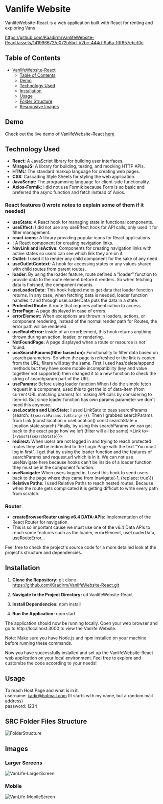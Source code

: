 # Vanlife Website

VanlifeWebsite-React is a web application built with React for renting and exploring Vans

https://github.com/Kaadirm/VanlifeWebsite-React/assets/141996672/e072b5bd-b2bc-444d-9a6a-f0f657ebcf0c

## Table of Contents

- [VanlifeWebsite-React](#vanlifewebsite-react)
  - [Table of Contents](#table-of-contents)
  - [Demo](#demo)
  - [Technology Used](#technology-used)
  - [Installation](#installation)
  - [Usage](#usage)
  - [Folder Structure](#folder-structure)
  - [Responsive Images](#images)

## Demo

Check out the live demo of VanlifeWebsite-React [here](https://kaadirm.github.io/VanlifeWebsite-React/#/)


## Technology Used

- **React:** A JavaScript library for building user interfaces.
- **MirageJS:** A library for building, testing, and mocking HTTP APIs.
- **HTML:** The standard markup language for creating web pages.
- **CSS:** Cascading Style Sheets for styling the web application.
- **JavaScript:** The programming language for client-side functionality.
- **Axios-Formik:** I did not use Formik because Form is so basic and preferred the async function and fetch instead of Axios.

### React features (I wrote notes to explain some of them if it needed)

- **useState:** A React hook for managing state in functional components.
- **useEffect:** I did not use any useEffect hook for API calls, only used it for filter management.
- **react-icons:** A library providing popular icons for React applications.
- **<Link/>:** A React component for creating navigation links.
- **NavLink and isActive:** Components for creating navigation links with active states so users can see which link they are on it.
- **Outlet:** I used it to render any child component for the sake of any need.
- **useOutletContext:** A hook for accessing states or any values shared with child routes from parent routes.
- **loader**: By using the loader feature, route defined a "loader" function to provide data to the route element before it renders. So when fetching data is finished, the component mounts.
- **useLoaderData:** This hook helped me to get data that loader function returns. In any case, when fetching data is needed, loader function handles it and through useLoaderData puts the data in a state.
- **Protected Route:** A route that requires authentication to access.
- **ErrorPage:** A page displayed in case of errors.
- **errorElement:** When exceptions are thrown in loaders, actions, or component rendering, instead of the normal render path for Routes, the error path will be rendered.
- **useRouteError:** Inside of an errorElement, this hook returns anything thrown during an action, loader, or rendering.
- **NotFoundPage:** A page displayed when a route or resource is not found.
- **useSearchParams(filter based on):** Functionality to filter data based on search parameters. So when the page is refreshed or the link is copied from the URL, filters will stay the same. First I used has/delete/append methods but they have some mobile incompatibility (key and value together not supported) then changed it to a new function to check the string of searchparam part of the URL.
- **useParams:** Before using loader function When I do the simple fetch request in a component, used this to get the id of data-item (from current URL matching params) for making API calls by considering to item-id. But since loader function has own params parameter we don't need this anymore.
- **useLocation and LinkState:** I used LinkSate to pass searchParams {search: `${searchParams.toString()}`}.
                                 Then I grabbed searchParams from Link  (const location = useLocation() const searchState = location.state.search)
                                 Finally, by using this searchParams we can get back to the exact page how we left (filter will all be same) <Link to={`/Vans?${searchState}`}>
- **redirect:** When users are not logged in and trying to reach protected routes they will be redirected to the Login Page with the text "You must log in first". I get that by using the loader function and the features of searchParams and request.url which is in it. We can not use useNavigate here because hooks can't be inside of a loader function they must be in the component function.
- **useNavigate:** When users logged in, I used this hook to send users back to the page where they came from (navigate(-1, {replace: true}))
- **Relative Paths:** I used Relative Paths to reach nested routes. Because when the route gets complicated it is getting difficult to write every path from scratch.
  
### Router

- **createBrowserRouter using v6.4 DATA-APIs:** Implementation of the React Router for navigation.
- This is so important cause we must use one of the v6.4 Data APIs to reach some features such as the loader, errorElement, useLoaderData, useRouteError...

Feel free to check the project's source code for a more detailed look at the project's structure and dependencies.

## Installation

1. **Clone the Repository:**
   git clone https://github.com/Kaadirm/VanlifeWebsite-React.git

2. **Navigate to the Project Directory:**
  cd VanlifeWebsite-React

3. **Install Dependencies:**
  npm install 

4. **Run the Application:**
  npm start

The application should now be running locally. Open your web browser and go to http://localhost:3000 to view the Vanlife Website.

Note: Make sure you have Node.js and npm installed on your machine before running these commands.

Now you have successfully installed and set up the VanlifeWebsite-React web application on your local environment. Feel free to explore and customize the code according to your needs!

## Usage

To reach Host Page and what is in it. <br />
username: kadir@hotmail.com (It starts with my name, but a random mail address) <br />
password: 1234


## SRC Folder Files Structure

![FolderStructure](https://github.com/Kaadirm/VanlifeWebsite-React/assets/141996672/7a37866c-22c3-4f2d-af58-6b69e52a9a41)


## Images

### Larger Screens

![VanLife-LargerScreen](https://github.com/Kaadirm/VanlifeWebsite-React/assets/141996672/599c4e8e-58fc-44ff-9a85-b02431eb7e8f)

### Mobile

![VanLife-MobileScreen](https://github.com/Kaadirm/VanlifeWebsite-React/assets/141996672/87fc401f-76b9-4f3a-b32d-b57a0de0ada6)



